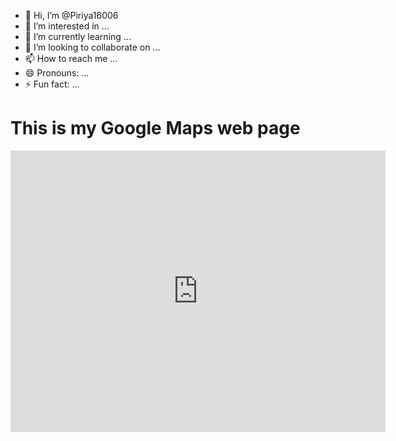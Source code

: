 - 👋 Hi, I’m @Piriya16006
- 👀 I’m interested in ...
- 🌱 I’m currently learning ...
- 💞️ I’m looking to collaborate on ...
- 📫 How to reach me ...
- 😄 Pronouns: ...
- ⚡ Fun fact: ...

<!---
Piriya16006/Piriya16006 is a ✨ special ✨ repository because its `README.md` (this file) appears on your GitHub profile.
You can click the Preview link to take a look at your changes.
--->
<h1>This is my Google Maps web page</h1>
<iframe src="https://maps.app.goo.gl/RDU5zsMVhgwSkJLz9" width="600" height="450" style="border:0;" allowfullscreen="" loading="lazy" referrerpolicy="no-referrer-when-downgrade"></iframe>
